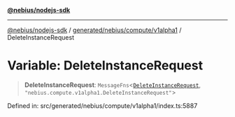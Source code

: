 [**@nebius/nodejs-sdk**](../../../../../README.md)

***

[@nebius/nodejs-sdk](../../../../../README.md) / [generated/nebius/compute/v1alpha1](../README.md) / DeleteInstanceRequest

# Variable: DeleteInstanceRequest

> **DeleteInstanceRequest**: `MessageFns`\<[`DeleteInstanceRequest`](../interfaces/DeleteInstanceRequest.md), `"nebius.compute.v1alpha1.DeleteInstanceRequest"`\>

Defined in: src/generated/nebius/compute/v1alpha1/index.ts:5887
